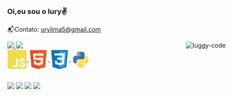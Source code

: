 ### Oi,eu sou o Iury✌
  📬Contato: urylima5@gmail.com


 <div>
  <a href="https://github.com/Iuggy">
  <img height="155em" src="https://github-readme-stats.vercel.app/api?username=Iuggy&show_icons=true&theme=merko&include_all_commits=true&count_private=true"/>
  <img height="155em" src="https://github-readme-stats.vercel.app/api/top-langs/?username=Iuggy&layout=compact&langs_count=7&theme=merko"/>
   <img align="right" alt="Iuggy-code" src="https://c.tenor.com/1mwdqr51emcAAAAC/test-typing.gif"> 
</div>
 <img align="center" alt="Iuggy-Js" height="45" width="45" src="https://raw.githubusercontent.com/devicons/devicon/master/icons/javascript/javascript-plain.svg">
<img align="center" alt="Iuggy-HTML" height="45" width="45" src="https://raw.githubusercontent.com/devicons/devicon/master/icons/html5/html5-original.svg">
  <img align="center" alt="Iuggy-CSS" height="45" width="45" src="https://raw.githubusercontent.com/devicons/devicon/master/icons/css3/css3-original.svg">
  <img align="center" alt="Iuggy-Python" height="45" width="45" src="https://raw.githubusercontent.com/devicons/devicon/master/icons/python/python-original.svg">

##

<div>
   <a href="https://www.instagram.com/urylima/" target="_blank"><img src="https://img.shields.io/badge/-Instagram-%23E4405F?style=for-the-badge&logo=instagram&logoColor=black" target="_blank"></a>
    <a href="https://www.linkedin.com/in/iury-ferreira-a78607220/" target="_blank"><img src="https://img.shields.io/badge/-LinkedIn-%230077B5?style=for-the-badge&logo=linkedin&logoColor=white" target="_blank"></a> 
    <a href="https://steamcommunity.com/profiles/76561199072194432" target="_blank"><img src="https://img.shields.io/badge/Steam-000000?style=for-the-badge&logo=steam&logoColor=white"target="_blank"></a>
  <a href="https://open.spotify.com/user/12169949823?si=bbf6ebd08f3144b0" target="_blank"><img src="https://img.shields.io/badge/Spotify-1ED760?&style=for-the-badge&logo=spotify&logoColor=white" target="_blank"></a>

</div>
